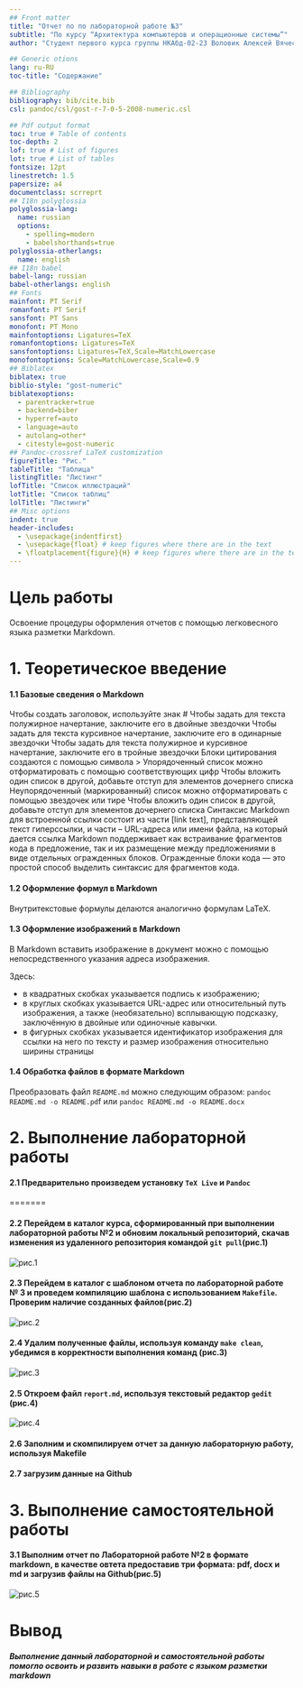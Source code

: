```yaml
---
## Front matter
title: "Отчет по по лабораторной работе №3"
subtitle: "По курсу “Архитектура компьютеров и операционные системы”"
author: "Студент первого курса группы НКАбд-02-23 Воловик Алексей Вячеславович"

## Generic otions
lang: ru-RU
toc-title: "Содержание"

## Bibliography
bibliography: bib/cite.bib
csl: pandoc/csl/gost-r-7-0-5-2008-numeric.csl

## Pdf output format
toc: true # Table of contents
toc-depth: 2
lof: true # List of figures
lot: true # List of tables
fontsize: 12pt
linestretch: 1.5
papersize: a4
documentclass: scrreprt
## I18n polyglossia
polyglossia-lang:
  name: russian
  options:
	- spelling=modern
	- babelshorthands=true
polyglossia-otherlangs:
  name: english
## I18n babel
babel-lang: russian
babel-otherlangs: english
## Fonts
mainfont: PT Serif
romanfont: PT Serif
sansfont: PT Sans
monofont: PT Mono
mainfontoptions: Ligatures=TeX
romanfontoptions: Ligatures=TeX
sansfontoptions: Ligatures=TeX,Scale=MatchLowercase
monofontoptions: Scale=MatchLowercase,Scale=0.9
## Biblatex
biblatex: true
biblio-style: "gost-numeric"
biblatexoptions:
  - parentracker=true
  - backend=biber
  - hyperref=auto
  - language=auto
  - autolang=other*
  - citestyle=gost-numeric
## Pandoc-crossref LaTeX customization
figureTitle: "Рис."
tableTitle: "Таблица"
listingTitle: "Листинг"
lofTitle: "Список иллюстраций"
lotTitle: "Список таблиц"
lolTitle: "Листинги"
## Misc options
indent: true
header-includes:
  - \usepackage{indentfirst}
  - \usepackage{float} # keep figures where there are in the text
  - \floatplacement{figure}{H} # keep figures where there are in the text
---
```


# Цель работы

Освоение процедуры оформления отчетов с помощью легковесного языка разметки Markdown.

#  1. Теоретическое введение

#### 1.1 Базовые сведения о Markdown
Чтобы создать заголовок, используйте знак #
Чтобы задать для текста полужирное начертание, заключите его в двойные звездочки
Чтобы задать для текста курсивное начертание, заключите его в одинарные звездочки
Чтобы задать для текста полужирное и курсивное начертание, заключите его в тройные
звездочки
Блоки цитирования создаются с помощью символа >
Упорядоченный список можно отформатировать с помощью соответствующих цифр
Чтобы вложить один список в другой, добавьте отступ для элементов дочернего списка
Неупорядоченный (маркированный) список можно отформатировать с помощью звездочек или тире
Чтобы вложить один список в другой, добавьте отступ для элементов дочернего списка
Синтаксис Markdown для встроенной ссылки состоит из части [link text], представляющей текст гиперссылки, и части – URL-адреса или имени файла, на который дается ссылка
Markdown поддерживает как встраивание фрагментов кода в предложение, так и их размещение между предложениями в виде отдельных огражденных блоков. Огражденные блоки
кода — это простой способ выделить синтаксис для фрагментов кода.

#### 1.2 Оформление формул в Markdown

Внутритекстовые формулы делаются аналогично формулам LaTeX.

#### 1.3 Оформление изображений в Markdown 

В Markdown вставить изображение в документ можно с помощью непосредственного
указания адреса изображения.

Здесь:
* в квадратных скобках указывается подпись к изображению;
* в круглых скобках указывается URL-адрес или относительный путь изображения, а также (необязательно) всплывающую подсказку, заключённую в двойные или одиночные
кавычки.
* в фигурных скобках указывается идентификатор изображения для ссылки
на него по тексту и размер изображения относительно ширины страницы 

#### 1.4 Обработка файлов в формате Markdown 

Преобразовать файл `README.md` можно следующим образом:
`pandoc README.md -o README.pd`f или `pandoc README.md -o README.docx`


# 2. Выполнение лабораторной работы


#### 2.1  	Предварительно произведем установку `TeX Live` и `Pandoc`
=======

#### 2.2  	Перейдем в каталог курса, сформированный при выполнении лабораторной работы №2 и обновим локальный репозиторий, скачав изменения из удаленного репозитория командой `git pull`(рис.1)
![рис.1](image/1.jpg)

#### 2.3   Перейдем в каталог с шаблоном отчета по лабораторной работе № 3 и проведем компиляцию шаблона с использованием `Makefile`. Проверим наличие созданных файлов(рис.2)
![рис.2](image/2.jpg)

#### 2.4 Удалим полученные файлы, используя команду `make clean`, убедимся в корректности выполнения команд (рис.3)
![рис.3](image/3.jpg)

#### 2.5 Откроем файл `report.md`, используя текстовый редактор `gedit` (рис.4)
![рис.4](image/4.jpg)
#### 2.6 Заполним и скомпилируем отчет за данную лабораторную работу, используя Makefile

#### 2.7 загрузим данные на Github

# 3. Выполнение самостоятельной работы

#### 3.1 Выполним отчет по Лабораторной работе №2 в формате markdown, в качестве овтета предоставив три формата: pdf, docx и md и загрузив файлы на Github(рис.5)
![рис.5](image/5.jpg)


# Вывод
##### Выполнение данный лабораторной и самостоятельной работы помогло освоить и развить навыки в работе с языком разметки markdown

